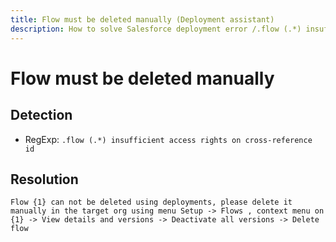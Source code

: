 ```yaml
---
title: Flow must be deleted manually (Deployment assistant)
description: How to solve Salesforce deployment error /.flow (.*) insufficient access rights on cross-reference id/gm
---
```

<!-- markdownlint-disable MD013 -->
# Flow must be deleted manually

## Detection

- RegExp: `.flow (.*) insufficient access rights on cross-reference id`

## Resolution

```shell
Flow {1} can not be deleted using deployments, please delete it manually in the target org using menu Setup -> Flows , context menu on {1} -> View details and versions -> Deactivate all versions -> Delete flow
```
